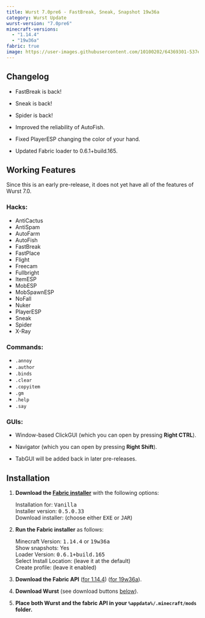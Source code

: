 ```yaml
---
title: Wurst 7.0pre6 - FastBreak, Sneak, Snapshot 19w36a
category: Wurst Update
wurst-version: "7.0pre6"
minecraft-versions:
  - "1.14.4"
  - "19w36a"
fabric: true
image: https://user-images.githubusercontent.com/10100202/64369301-537eee80-d01c-11e9-9d3e-a945136a2aed.jpg
---
```

## Changelog

- FastBreak is back!

- Sneak is back!

- Spider is back!

- Improved the reliability of AutoFish.

- Fixed PlayerESP changing the color of your hand.

- Updated Fabric loader to 0.6.1+build.165.

## Working Features

Since this is an early pre-release, it does not yet have all of the features of Wurst 7.0.

### Hacks:

- AntiCactus
- AntiSpam
- AutoFarm
- AutoFish
- FastBreak
- FastPlace
- Flight
- Freecam
- Fullbright
- ItemESP
- MobESP
- MobSpawnESP
- NoFall
- Nuker
- PlayerESP
- Sneak
- Spider
- X-Ray

### Commands:

- `.annoy`
- `.author`
- `.binds`
- `.clear`
- `.copyitem`
- `.gm`
- `.help`
- `.say`

### GUIs:

- Window-based ClickGUI (which you can open by pressing **Right CTRL**).

- Navigator (which you can open by pressing **Right Shift**).

- TabGUI will be added back in later pre-releases.

## Installation

1. **Download the <a href="https://fabricmc.net/use/" target="_blank" rel="nofollow">Fabric installer</a>** with the following options:

   Installation for: <kbd>Vanilla</kbd>  
   Installer version: <kbd>0.5.0.33</kbd>  
   Download installer: (choose either <kbd>EXE</kbd> or <kbd>JAR</kbd>)

1. **Run the Fabric installer** as follows:

   Minecraft Version: <kbd>1.14.4</kbd> or <kbd>19w36a</kbd>  
   Show snapshots: Yes  
   Loader Version: <kbd>0.6.1+build.165</kbd>  
   Select Install Location: (leave it at the default)  
   Create profile: (leave it enabled)

1. **Download the Fabric API** (<a href="https://www.curseforge.com/minecraft/mc-mods/fabric-api/files/2773269" target="_blank" rel="nofollow">for 1.14.4</a>) (<a href="https://www.curseforge.com/minecraft/mc-mods/fabric-api/files/2778857" target="_blank" rel="nofollow">for 19w36a</a>).

1. **Download Wurst** (see download buttons [below](#downloads)).

1. **Place both Wurst and the fabric API in your `%appdata%/.minecraft/mods` folder.**
